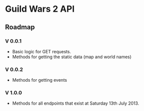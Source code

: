 # Guild Wars 2 API

## Roadmap

### V 0.0.1
* Basic logic for GET requests.
* Methods for getting the static data (map and world names)

### V 0.0.2
* Methods for getting events

### V 1.0.0
* Methods for all endpoints that exist at Saturday 13th July 2013.